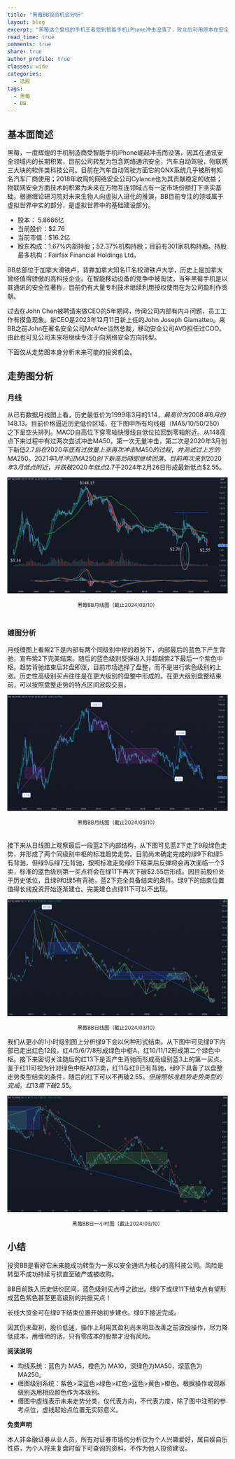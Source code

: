 ```yaml
---
title: "黑莓BB投资机会分析"
layout: blog
excerpt: "黑莓这个曾经的手机王者受到智能手机iPhone冲击没落了，败北后利用原本在安全方面的技术积累，向汽车自动驾驶，网络通讯安全，物联网三大块转型，目前在汽车自动驾驶方面它的QNX系统几乎被所有知名汽车厂商使用，2018年收购的网络安全公司Cylance也为其贡献稳定的收益。"
read_time: true
comments: true
share: true
author_profile: true
classes: wide
categories:
  - 选股
tags:
  - 黑莓
  - BB
---
```


## 基本面简述

黑莓，一度辉煌的手机制造商受智能手机iPhone崛起冲击而没落，因其在通讯安全领域内的长期积累，目前公司转型为包含网络通讯安全，汽车自动驾驶，物联网三大块的软件类科技公司。目前在汽车自动驾驶方面它的QNX系统几乎被所有知名汽车厂商使用；2018年收购的网络安全公司Cylance也为其贡献稳定的收益；物联网安全方面技术的积累为未来在万物互连领域占有一定市场份额打下坚实基础。根据缠论研习院对未来生物人向虚拟人进化的推演，BB目前专注的领域属于虚拟世界中实的部分，是虚拟世界中的基础建设部分。

* 股本： 5.8666亿
* 当前股价：$2.76
* 当前市值：$16.2亿
* 股东构成：1.67%内部持股；52.37%机构持股；目前有301家机构持股。持股最多机构：Fairfax Financial Holdings Ltd。

BB总部位于加拿大滑铁卢，背靠加拿大知名IT名校滑铁卢大学，历史上是加拿大曾经值得骄傲的高科技企业。在智能移动设备的竞争中被淘汰，当年黑莓手机是以其通讯的安全性著称，目前仍有大量专利技术继续利用授权使用在为公司盈利作贡献。

过去在John Chen被聘请来做CEO的5年期间，传闻公司内部有内斗问题，员工工作有摸鱼现象。新CEO是2023年12月11日新上任的John Joseph Giamatteo。来BB之前John在著名安全公司McAfee当然总裁，移动安全公司AVG担任过COO。由此也可见公司未来将继续专注于向网络安全方向转型。

下面仅从走势图本身分析未来可能的投资机会。

## 走势图分析

### 月线

从已有数据月线图上看，历史最低价为1999年3月的$1.14，最高价为2008年6月的$148.13。目前价格逼近历史低价区域，在下图中所有均线组（MA5/10/50/250）之下呈空头排列。MACD自高位下穿零轴快慢线自低位拉回到零轴附近。从148高点下来过程中有过两次尝试冲击MA50，第一次无量冲击，第二次是2020年3月创下新低$2.7后在2020年底有过放量上涨再次冲击MA50的过程，并测试过上方的MA250。2021年1月冲过MA250创下新高后随即继续回落，目前再次来到2020年3月低点附近，并跌破2020年低点$2.7于2024年2月26日形成最新低点$2.55。

![BB黑莓20240310](/assets/images/2024/2024-03-10-BB-month-j.png)
<small><center>黑莓BB月线图（截止2024/03/10）</center></small>　

### 缠图分析

月线缠图上看紫2下是内部有两个同级别中枢的趋势下，内部最后的蓝色下产生背驰，宣布紫2下完美结束。随后的蓝色级别反弹进入并超越紫2下最后一个紫色中枢。趋势背驰结束后非盘即涨，目前市场选择了盘整，而不是进行紫色级别的上涨。历史性高级别买点往往是在更大级别的盘整中形成的。在更大级别盘整结束前，可以按照盘整走势的特点区间波段交易。

![BB黑莓20240310](/assets/images/2024/2024-03-10-BB-month-c.png)
<small><center>黑莓BB月线图（截止2024/03/10）</center></small>　

接下来从日线图上观察最后一段蓝2下内部结构，从下图可见蓝2下走了9段绿色走势，并形成了两个同级别中枢的标准趋势走势。目前尚未确定完成的绿9下和绿5有背驰，但绿9与绿7无背驰，按照标准走势绿9下结束后反弹将会再次面临一个3卖，标准的蓝色级别第一买点将会在绿11下再次下破$2.55后形成。因目前股价处于历史低位，且绿9和绿5有背驰，蓝2下完全具备结束的条件。绿9下的结束位置值得长线投资开始逐渐建仓。完美建仓点绿11下可以不出现。

![BB黑莓20240310](/assets/images/2024/2024-03-10-BB-day-c.png)
<small><center>黑莓BB日线图（截止2024/03/10）</center></small>

我们从更小的1小时级别图上分析绿9下会以何种形式结束。从下图中可见绿9下内部已走出红色12段，红4/5/6/7/8形成绿色中枢A，红10/11/12形成第二个绿色中枢。接下来密切关注随后的红13下是否产生背驰而形成高级别蓝3上的第一买点。鉴于红11可视为针对绿色中枢A的3卖，红11与红9已有背驰，绿9下具备了以盘整走势类型结束的条件，随后的红下可以不再破$2.55。但按照标准趋势走势类型的完成，红13需下破$2.55。

![BB黑莓20240310](/assets/images/2024/2024-03-10-BB-hour-c.png)
<small><center>黑莓BB日一小时图（截止2024/03/10）</center></small>

## 小结

投资BB是看好它未来能成功转型为一家以安全通讯为核心的高科技公司。风险是转型不成功持续亏损直至破产或被收购。

BB目前跌入历史低价区间，蓝色级别买点呼之欲出。绿9下或绿11下结束点有望形成蓝色紫色甚至更高级别的共振买点！

长线大资金可在绿9下结束位置开始初步建仓。绿9下接近完成。

因其仍未盈利，股价低迷，操作上利用其盈利尚未明显改善之前波段操作，尽力降低成本，用缠师的话，只有零成本的股票才没有风险。

**阅读说明**

* 均线系统：蓝色为 MA5，橙色为 MA10，深绿色为MA50，深蓝色为MA250。
* 缠图级别系统：紫色>深蓝色>绿色>红色>蓝色>黄色>橙色。根据操作或观察级别选用相应颜色作为本级别。
* 缠图中虚线表示未来走势分类，仅代表方向，不代表力度，除了图中注明的参考点位，虚线起始点位置无实际意义。

**免责声明** 

本人非金融证券从业人员，所有对证券市场的分析仅为个人兴趣爱好，属自娱自乐性质，为个人将来复盘时留下可查询的资料，不作为他人投资建议。

